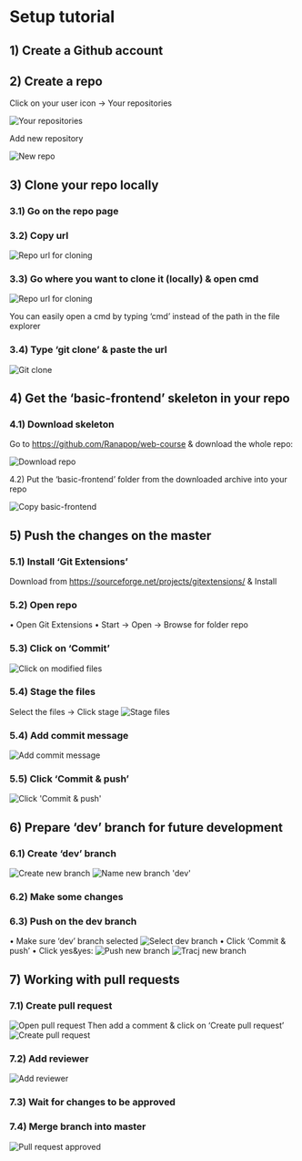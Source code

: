 # Setup tutorial

## 1) Create a Github account
## 2) Create a repo
Click on your user icon -> Your repositories

![Your repositories](https://github.com/Ranapop/web-course/blob/master/images/tutorial/repositories.png)

Add new repository


![New repo](https://github.com/Ranapop/web-course/blob/master/images/tutorial/new_repo.png)

## 3) Clone your repo locally
### 3.1) Go on the repo page
### 3.2) Copy url


![Repo url for cloning](https://github.com/Ranapop/web-course/blob/master/images/tutorial/clone_url.png)

### 3.3) Go where you want to clone it (locally) & open cmd


![Repo url for cloning](https://github.com/Ranapop/web-course/blob/master/images/tutorial/repo_local_path.png)

You can easily open a cmd by typing ‘cmd’ instead of the path in the file explorer
### 3.4) Type ‘git clone’ & paste the url

![Git clone](https://github.com/Ranapop/web-course/blob/master/images/tutorial/git_clone.png)

## 4) Get the ‘basic-frontend’ skeleton in your repo
### 4.1) Download skeleton
Go to https://github.com/Ranapop/web-course & download the whole repo:

![Download repo](https://github.com/Ranapop/web-course/blob/master/images/tutorial/download_repo.png)

4.2) Put the ‘basic-frontend’ folder from the downloaded archive into your repo


![Copy basic-frontend](https://github.com/Ranapop/web-course/blob/master/images/tutorial/copy_basic_frontend.png)

## 5) Push the changes on the master
### 5.1) Install ‘Git Extensions’
Download from https://sourceforge.net/projects/gitextensions/ & Install
### 5.2) Open repo
•	Open Git Extensions
•	Start -> Open -> Browse for folder repo
### 5.3) Click on ‘Commit’
![Click on modified files](https://github.com/Ranapop/web-course/blob/master/images/tutorial/commit.png)
### 5.4) Stage the files
Select the files -> Click stage 
![Stage files](https://github.com/Ranapop/web-course/blob/master/images/tutorial/stage.png)
### 5.4) Add commit message
![Add commit message](https://github.com/Ranapop/web-course/blob/master/images/tutorial/commit_message.png)
### 5.5) Click ‘Commit & push’
![Click 'Commit & push'](https://github.com/Ranapop/web-course/blob/master/images/tutorial/commit_push.png)
## 6) Prepare ‘dev’ branch for future development
### 6.1) Create ‘dev’ branch
![Create new branch](https://github.com/Ranapop/web-course/blob/master/images/tutorial/create_dev_branch.png)
![Name new branch 'dev'](https://github.com/Ranapop/web-course/blob/master/images/tutorial/create_dev_branch_2.png)
### 6.2) Make some changes
### 6.3) Push on the dev branch
•	Make sure ‘dev’ branch selected
![Select dev branch](https://github.com/Ranapop/web-course/blob/master/images/tutorial/select_dev_branch)
•	Click ‘Commit & push’
•	Click yes&yes:
![Push new branch](https://github.com/Ranapop/web-course/blob/master/images/tutorial/push_new_branch.png)
![Tracj new branch](https://github.com/Ranapop/web-course/blob/master/images/tutorial/track_new_branch.png)
## 7) Working with pull requests
### 7.1) Create pull request
![Open pull request](https://github.com/Ranapop/web-course/blob/master/images/tutorial/open_pull_request.png)
Then add a comment & click on ‘Create pull request’
![Create pull request](https://github.com/Ranapop/web-course/blob/master/images/tutorial/create_pull_request.png)
### 7.2) Add reviewer
![Add reviewer](https://github.com/Ranapop/web-course/blob/master/images/tutorial/pull_request_reviewer.png)
### 7.3) Wait for changes to be approved
### 7.4) Merge branch into master

![Pull request approved](https://github.com/Ranapop/web-course/blob/master/images/tutorial/approved_request.png)
